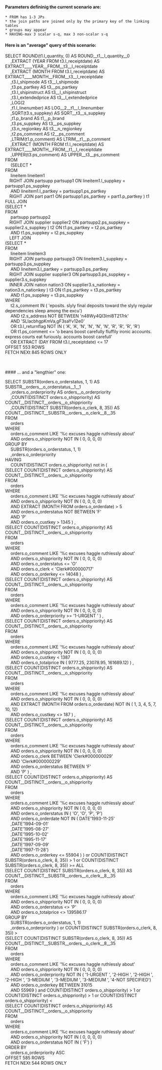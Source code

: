
#### Parameters defininig the current scenario are:
    * FROM has 1-3 JPs
    * the join paths are joined only by the primary key of the linking tables
    * groups may appear
    * HAVING-max 3 scalar s-q, max 3 non-scalar s-q

#### Here is an "average" query of this scenario:<br>



 SELECT ROUND(t1.l_quantity, 0) AS ROUND__t1__l_quantity__0<br>&emsp; ,EXTRACT (YEAR FROM t3.l_receiptdate) AS EXTRACT____YEAR__FROM__t3__l_receiptdate<br>&emsp; ,EXTRACT (MONTH FROM t3.l_receiptdate) AS EXTRACT____MONTH__FROM__t3__l_receiptdate<br>&emsp; ,t3.l_shipmode AS t3__l_shipmode<br>&emsp; ,t3.ps_partkey AS t3__ps_partkey<br>&emsp; ,t3.l_shipinstruct AS t3__l_shipinstruct<br>&emsp; ,t3.l_extendedprice AS t3__l_extendedprice<br>&emsp; ,LOG(2<br>&emsp; ,t1.l_linenumber) AS LOG__2__t1__l_linenumber<br>&emsp; ,SQRT(t3.s_suppkey) AS SQRT__t3__s_suppkey<br>&emsp; ,t1.p_brand AS t1__p_brand<br>&emsp; ,t3.ps_suppkey AS t3__ps_suppkey<br>&emsp; ,t3.n_regionkey AS t3__n_regionkey<br>&emsp; ,t2.ps_comment AS t2__ps_comment<br>&emsp; ,LTRIM(t1.p_comment) AS LTRIM__t1__p_comment<br>&emsp; ,EXTRACT (MONTH FROM t1.l_receiptdate) AS EXTRACT____MONTH__FROM__t1__l_receiptdate<br>&emsp; ,UPPER(t3.ps_comment) AS UPPER__t3__ps_comment<br>FROM<br>&emsp; (SELECT *<br>FROM<br>&emsp;  lineitem lineitem1<br>&emsp;RIGHT JOIN partsupp partsupp1 ON lineitem1.l_suppkey = partsupp1.ps_suppkey<br>&emsp; AND lineitem1.l_partkey = partsupp1.ps_partkey<br>&emsp;RIGHT JOIN part part1 ON partsupp1.ps_partkey = part1.p_partkey ) t1 FULL JOIN<br>(SELECT *<br>FROM<br>&emsp;  partsupp partsupp2<br>&emsp;RIGHT JOIN supplier supplier2 ON partsupp2.ps_suppkey = supplier2.s_suppkey ) t2 ON t1.ps_partkey = t2.ps_partkey<br>&emsp; AND t1.ps_suppkey = t2.ps_suppkey <br>&emsp;LEFT JOIN<br>(SELECT *<br>FROM<br>&emsp;  lineitem lineitem3<br>&emsp;RIGHT JOIN partsupp partsupp3 ON lineitem3.l_suppkey = partsupp3.ps_suppkey<br>&emsp; AND lineitem3.l_partkey = partsupp3.ps_partkey<br>&emsp;RIGHT JOIN supplier supplier3 ON partsupp3.ps_suppkey = supplier3.s_suppkey<br>&emsp;INNER JOIN nation nation3 ON supplier3.s_nationkey = nation3.n_nationkey ) t3 ON t1.ps_partkey = t3.ps_partkey<br>&emsp; AND t1.ps_suppkey = t3.ps_suppkey  <br>WHERE<br>&emsp; t2.s_comment IN  ( 'eposits. slyly final deposits toward the slyly regular dependencies sleep among the excu')  <br>&emsp; AND t2.s_address NOT BETWEEN  'n48Wy4QI3lml8T217rk'<br>&emsp; AND 'SLlacbhgpKmVa,gF3saYv12e0' <br>&emsp; OR t3.l_returnflag NOT IN  ( 'A', 'A', 'N', 'N', 'N', 'N', 'R', 'R', 'R', 'R')  <br>&emsp; OR t1.ps_comment <=  'o beans boost carefully fluffily ironic accounts. express courts eat furiously. accounts boost carefull' <br>&emsp; OR EXTRACT (DAY FROM t3.l_receiptdate)  <=  17 <br>OFFSET 553 ROWS <br>FETCH NEXt 845 ROWS ONLY


<br><br>#### ... and a "lengthier" one:
<br>


 SELECT SUBSTR(orders.o_orderstatus, 1, 1) AS SUBSTR__orders__o_orderstatus__1__1<br>&emsp; ,orders.o_orderpriority AS orders__o_orderpriority<br>&emsp; ,COUNT(DISTINCT orders.o_shippriority) AS COUNT__DISTINCT__orders__o_shippriority<br>&emsp; ,COUNT(DISTINCT SUBSTR(orders.o_clerk, 8, 35)) AS COUNT__DISTINCT__SUBSTR__orders__o_clerk__8__35<br>FROM<br>&emsp; orders <br>WHERE<br>&emsp; orders.o_comment LIKE  '%c excuses haggle ruthlessly about' <br>&emsp; AND orders.o_shippriority NOT IN  ( 0, 0, 0, 0)  <br>GROUP BY<br>&emsp;  SUBSTR(orders.o_orderstatus, 1, 1) <br>&emsp; ,orders.o_orderpriority  <br>HAVING<br>&emsp;  COUNT(DISTINCT orders.o_shippriority) not in ( <br>(SELECT  COUNT(DISTINCT orders.o_shippriority) AS COUNT__DISTINCT__orders__o_shippriority <br>FROM<br>&emsp;  orders  <br>WHERE<br>&emsp; orders.o_comment LIKE  '%c excuses haggle ruthlessly about' <br>&emsp; AND orders.o_shippriority NOT IN  ( 0, 0, 0, 0)  <br>&emsp; AND EXTRACT (MONTH FROM orders.o_orderdate)  >  5 <br>&emsp; AND orders.o_orderstatus NOT BETWEEN  'F'<br>&emsp; AND 'P' <br>&emsp; AND orders.o_custkey >  1345  ) ,  <br>(SELECT  COUNT(DISTINCT orders.o_shippriority) AS COUNT__DISTINCT__orders__o_shippriority <br>FROM<br>&emsp;  orders  <br>WHERE<br>&emsp; orders.o_comment LIKE  '%c excuses haggle ruthlessly about' <br>&emsp; AND orders.o_shippriority NOT IN  ( 0, 0, 0, 0)  <br>&emsp; AND orders.o_orderstatus <=  'O' <br>&emsp; AND orders.o_clerk <  'Clerk#000000717' <br>&emsp; AND orders.o_orderkey <=  14048  ) ,  <br>(SELECT  COUNT(DISTINCT orders.o_shippriority) AS COUNT__DISTINCT__orders__o_shippriority <br>FROM<br>&emsp;  orders  <br>WHERE<br>&emsp; orders.o_comment LIKE  '%c excuses haggle ruthlessly about' <br>&emsp; AND orders.o_shippriority NOT IN  ( 0, 0, 0, 0)  <br>&emsp; AND orders.o_orderpriority >=  '1-URGENT       '  ) ,  <br>(SELECT  COUNT(DISTINCT orders.o_shippriority) AS COUNT__DISTINCT__orders__o_shippriority <br>FROM<br>&emsp;  orders  <br>WHERE<br>&emsp; orders.o_comment LIKE  '%c excuses haggle ruthlessly about' <br>&emsp; AND orders.o_shippriority NOT IN  ( 0, 0, 0, 0)  <br>&emsp; AND orders.o_custkey <  1387 <br>&emsp; AND orders.o_totalprice IN  ( 9777.25, 23078.95, 161689.12)   ) ,  <br>(SELECT  COUNT(DISTINCT orders.o_shippriority) AS COUNT__DISTINCT__orders__o_shippriority <br>FROM<br>&emsp;  orders  <br>WHERE<br>&emsp; orders.o_comment LIKE  '%c excuses haggle ruthlessly about' <br>&emsp; AND orders.o_shippriority NOT IN  ( 0, 0, 0, 0)  <br>&emsp; AND EXTRACT (MONTH FROM orders.o_orderdate)  NOT IN  ( 1, 3, 4, 5, 7, 10, 12)  <br>&emsp; AND orders.o_custkey <>  187  ) ,  <br>(SELECT  COUNT(DISTINCT orders.o_shippriority) AS COUNT__DISTINCT__orders__o_shippriority <br>FROM<br>&emsp;  orders  <br>WHERE<br>&emsp; orders.o_comment LIKE  '%c excuses haggle ruthlessly about' <br>&emsp; AND orders.o_shippriority NOT IN  ( 0, 0, 0, 0)  <br>&emsp; AND orders.o_clerk BETWEEN  'Clerk#000000029'<br>&emsp; AND 'Clerk#000000229' <br>&emsp; AND orders.o_orderstatus BETWEEN  'F'<br>&emsp; AND 'P'  ) ,  <br>(SELECT  COUNT(DISTINCT orders.o_shippriority) AS COUNT__DISTINCT__orders__o_shippriority <br>FROM<br>&emsp;  orders  <br>WHERE<br>&emsp; orders.o_comment LIKE  '%c excuses haggle ruthlessly about' <br>&emsp; AND orders.o_shippriority NOT IN  ( 0, 0, 0, 0)  <br>&emsp; AND orders.o_orderstatus IN  ( 'O', 'O', 'P', 'P')  <br>&emsp; AND orders.o_orderdate NOT IN  ( DATE'1993-11-25'<br>&emsp; ,DATE'1994-09-01'<br>&emsp; ,DATE'1995-08-27'<br>&emsp; ,DATE'1995-10-02'<br>&emsp; ,DATE'1995-11-17'<br>&emsp; ,DATE'1997-09-09'<br>&emsp; ,DATE'1997-11-28')  <br>&emsp; AND orders.o_orderkey <=  55904  )  )  or COUNT(DISTINCT SUBSTR(orders.o_clerk, 8, 35)) >  1   or COUNT(DISTINCT SUBSTR(orders.o_clerk, 8, 35)) >= ALL  <br>(SELECT  COUNT(DISTINCT SUBSTR(orders.o_clerk, 8, 35)) AS COUNT__DISTINCT__SUBSTR__orders__o_clerk__8__35 <br>FROM<br>&emsp;  orders  <br>WHERE<br>&emsp; orders.o_comment LIKE  '%c excuses haggle ruthlessly about' <br>&emsp; AND orders.o_shippriority NOT IN  ( 0, 0, 0, 0)  <br>&emsp; AND orders.o_orderstatus <>  'P' <br>&emsp; AND orders.o_totalprice <>  139586.17  <br>GROUP BY<br>&emsp;  SUBSTR(orders.o_orderstatus, 1, 1) <br>&emsp; ,orders.o_orderpriority  )    or COUNT(DISTINCT SUBSTR(orders.o_clerk, 8, 35)) >  <br>(SELECT  COUNT(DISTINCT SUBSTR(orders.o_clerk, 8, 35)) AS COUNT__DISTINCT__SUBSTR__orders__o_clerk__8__35 <br>FROM<br>&emsp;  orders  <br>WHERE<br>&emsp; orders.o_comment LIKE  '%c excuses haggle ruthlessly about' <br>&emsp; AND orders.o_shippriority NOT IN  ( 0, 0, 0, 0)  <br>&emsp; AND orders.o_orderpriority NOT IN  ( '1-URGENT       ', '2-HIGH         ', '2-HIGH         ', '2-HIGH         ', '3-MEDIUM       ', '3-MEDIUM       ', '3-MEDIUM       ', '4-NOT SPECIFIED')  <br>&emsp; AND orders.o_orderkey BETWEEN  31015<br>&emsp; AND 55969  )    and COUNT(DISTINCT orders.o_shippriority) >  1   or COUNT(DISTINCT orders.o_shippriority) >  1   or COUNT(DISTINCT orders.o_shippriority) <  <br>(SELECT  COUNT(DISTINCT orders.o_shippriority) AS COUNT__DISTINCT__orders__o_shippriority <br>FROM<br>&emsp;  orders  <br>WHERE<br>&emsp; orders.o_comment LIKE  '%c excuses haggle ruthlessly about' <br>&emsp; AND orders.o_shippriority NOT IN  ( 0, 0, 0, 0)  <br>&emsp; AND orders.o_orderstatus NOT IN  ( 'F')   )   <br>ORDER BY<br>&emsp; orders.o_orderpriority ASC <br>OFFSET 585 ROWS <br>FETCH NEXt 544 ROWS ONLY

